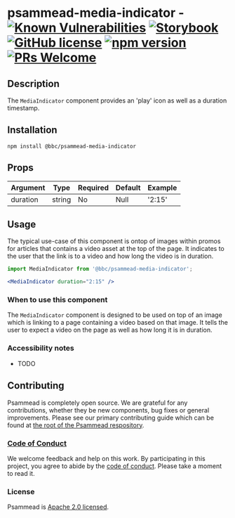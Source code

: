 # psammead-media-indicator - [![Known Vulnerabilities](https://snyk.io/test/github/bbc/psammead/badge.svg?targetFile=packages%2Fcomponents%2Fpsammead-media-indicator%2Fpackage.json)](https://snyk.io/test/github/bbc/psammead?targetFile=packages%2Fcomponents%2Fpsammead-media-indicator%2Fpackage.json) [![Storybook](https://raw.githubusercontent.com/storybooks/media-indicator/master/badge/badge-storybook.svg?sanitize=true)](https://bbc.github.io/psammead/?path=/story/media-indicator--default) [![GitHub license](https://img.shields.io/badge/license-Apache%202.0-blue.svg)](https://github.com/bbc/psammead/blob/latest/LICENSE) [![npm version](https://img.shields.io/npm/v/@bbc/psammead-media-indicator.svg)](https://www.npmjs.com/package/@bbc/psammead-media-indicator) [![PRs Welcome](https://img.shields.io/badge/PRs-welcome-brightgreen.svg)](https://github.com/bbc/psammead/blob/latest/CONTRIBUTING.md)

## Description

The `MediaIndicator` component provides an 'play' icon as well as a duration timestamp.

## Installation

`npm install @bbc/psammead-media-indicator`

## Props

| Argument  | Type   | Required | Default | Example |
| --------- | ------ | -------- | ------- | ------- |
| duration  | string | No       | Null    | '2:15'  |

## Usage

The typical use-case of this component is ontop of images within promos for articles that contains a video asset at the top of the page. It indicates to the user that the link is to a video and how long the video is in duration.

```jsx
import MediaIndicator from '@bbc/psammead-media-indicator';

<MediaIndicator duration="2:15" />
```

### When to use this component

The `MediaIndicator` component is designed to be used on top of an image which is linking to a page containing a video based on that image. It tells the user to expect a video on the page as well as how long it is in duration.

<!-- ### When not to use this component -->

### Accessibility notes

- TODO

<!-- ## Roadmap -->

## Contributing

Psammead is completely open source. We are grateful for any contributions, whether they be new components, bug fixes or general improvements. Please see our primary contributing guide which can be found at [the root of the Psammead respository](https://github.com/bbc/psammead/blob/latest/CONTRIBUTING.md).

### [Code of Conduct](https://github.com/bbc/psammead/blob/latest/CODE_OF_CONDUCT.md)

We welcome feedback and help on this work. By participating in this project, you agree to abide by the [code of conduct](https://github.com/bbc/psammead/blob/latest/CODE_OF_CONDUCT.md). Please take a moment to read it.

### License

Psammead is [Apache 2.0 licensed](https://github.com/bbc/psammead/blob/latest/LICENSE).
